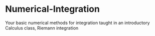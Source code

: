 # Numerical-Integration
Your basic numerical methods for integration taught in an introductory Calculus class, Riemann integration
